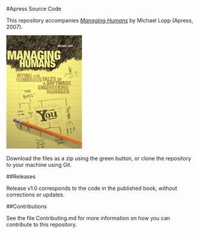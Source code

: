 #Apress Source Code

This repository accompanies [*Managing Humans*](http://www.apress.com/9781590598443) by Michael Lopp (Apress, 2007).

![Cover image](9781590598443.jpg)

Download the files as a zip using the green button, or clone the repository to your machine using Git.

##Releases

Release v1.0 corresponds to the code in the published book, without corrections or updates.

##Contributions

See the file Contributing.md for more information on how you can contribute to this repository.

